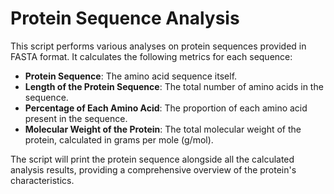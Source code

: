 # Protein Sequence Analysis

This script performs various analyses on protein sequences provided in FASTA format. It calculates the following metrics for each sequence:

- **Protein Sequence**: The amino acid sequence itself.
- **Length of the Protein Sequence**: The total number of amino acids in the sequence.
- **Percentage of Each Amino Acid**: The proportion of each amino acid present in the sequence.
- **Molecular Weight of the Protein**: The total molecular weight of the protein, calculated in grams per mole (g/mol).

The script will print the protein sequence alongside all the calculated analysis results, providing a comprehensive overview of the protein's characteristics.
